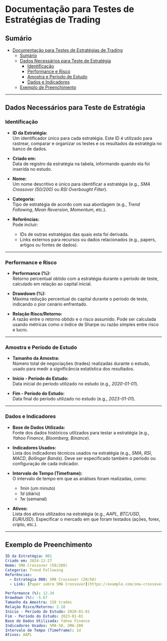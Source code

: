 # Documentação para Testes de Estratégias de Trading

## Sumário
- [Documentação para Testes de Estratégias de Trading](#documentação-para-testes-de-estratégias-de-trading)
  - [Sumário](#sumário)
  - [Dados Necessários para Teste de Estratégia](#dados-necessários-para-teste-de-estratégia)
    - [Identificação](#identificação)
    - [Performance e Risco](#performance-e-risco)
    - [Amostra e Período de Estudo](#amostra-e-período-de-estudo)
    - [Dados e Indicadores](#dados-e-indicadores)
  - [Exemplo de Preenchimento](#exemplo-de-preenchimento)

---

## Dados Necessários para Teste de Estratégia

### Identificação
- **ID da Estratégia:**  
  Um identificador único para cada estratégia. Este ID é utilizado para rastrear, comparar e organizar os testes e os resultados da estratégia no banco de dados.

- **Criado em:**  
  Data de registro da estratégia na tabela, informando quando ela foi inserida no estudo.

- **Nome:**  
  Um nome descritivo e único para identificar a estratégia (e.g., *SMA Crossover (50/200)* ou *RSI Overbought Filter*).

- **Categoria:**  
  Tipo de estratégia de acordo com sua abordagem (e.g., *Trend Following*, *Mean Reversion*, *Momentum*, etc.).

- **Referências:**  
  Pode incluir:
  - IDs de outras estratégias das quais esta foi derivada.
  - Links externos para recursos ou dados relacionados (e.g., papers, artigos ou fontes de dados).

---

### Performance e Risco
- **Performance (%):**  
  Retorno percentual obtido com a estratégia durante o período de teste, calculado em relação ao capital inicial.

- **Drawdown (%):**  
  Máxima redução percentual do capital durante o período de teste, indicando o pior cenário enfrentado.

- **Relação Risco/Retorno:**  
  A razão entre o retorno obtido e o risco assumido. Pode ser calculada usando métricas como o índice de Sharpe ou razão simples entre risco e lucro.

---

### Amostra e Período de Estudo
- **Tamanho da Amostra:**  
  Número total de negociações (trades) realizadas durante o estudo, usado para medir a significância estatística dos resultados.

- **Início - Período do Estudo:**  
  Data inicial do período utilizado no estudo (e.g., *2020-01-01*).

- **Fim - Período do Estudo:**  
  Data final do período utilizado no estudo (e.g., *2023-01-01*).

---

### Dados e Indicadores
- **Base de Dados Utilizada:**  
  Fonte dos dados históricos utilizados para testar a estratégia (e.g., *Yahoo Finance*, *Bloomberg*, *Binance*).

- **Indicadores Usados:**  
  Lista dos indicadores técnicos usados na estratégia (e.g., *SMA*, *RSI*, *MACD*, *Bollinger Bands*). Deve ser especificado também o período ou configuração de cada indicador.

- **Intervalo de Tempo (Timeframe):**  
  O intervalo de tempo em que as análises foram realizadas, como:
  - *1min* (um minuto)
  - *1d* (diário)
  - *1w* (semanal)

- **Ativos:**  
  Lista dos ativos utilizados na estratégia (e.g., *AAPL*, *BTC/USD*, *EUR/USD*). Especificar o mercado em que foram testados (ações, forex, cripto, etc.).

---

## Exemplo de Preenchimento
```yaml
ID da Estratégia: 001  
Criado em: 2024-12-27  
Nome: SMA Crossover (50/200)  
Categoria: Trend Following  
Referências:  
  - Estratégia 000: SMA Crossover (20/50)  
  - Link: [Paper sobre SMA Crossover](https://example.com/sma-crossover-paper)  

Performance (%): 12.34  
Drawdown (%): -5.67  
Tamanho da Amostra: 150 trades  
Relação Risco/Retorno: 2.18  
Início - Período do Estudo: 2020-01-01  
Fim - Período do Estudo: 2023-01-01  
Base de Dados Utilizada: Yahoo Finance  
Indicadores Usados: SMA-50, SMA-200  
Intervalo de Tempo (Timeframe): 1d  
Ativos: AAPL  
